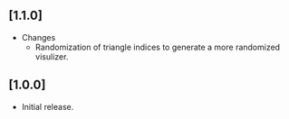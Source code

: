 ## [1.1.0]

- Changes
  - Randomization of triangle indices to generate a more randomized visulizer.

## [1.0.0]

- Initial release.